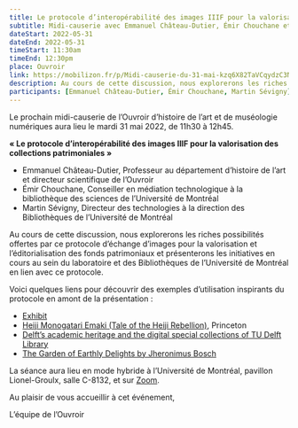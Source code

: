 ```yaml
---
title: Le protocole d’interopérabilité des images IIIF pour la valorisation des collections patrimoniales
subtitle: Midi-causerie avec Emmanuel Château-Dutier, Émir Chouchane et Martin Sévigny
dateStart: 2022-05-31
dateEnd: 2022-05-31
timeStart: 11:30am
timeEnd: 12:30pm
place: Ouvroir
link: https://mobilizon.fr/p/Midi-causerie-du-31-mai-kzq6X82TaVCqydzC3NwmvV
description: Au cours de cette discussion, nous explorerons les riches possibilités offertes par ce protocole d’échange d’images pour la valorisation et l’éditorialisation des fonds patrimoniaux et présenterons les initiatives en cours au sein du laboratoire et des Bibliothèques de l’Université de Montréal en lien avec ce protocole.s
participants: [Emmanuel Château-Dutier, Émir Chouchane, Martin Sévigny]
---
```


Le prochain midi-causerie de l’Ouvroir d’histoire de l’art et de muséologie numériques aura lieu le mardi 31 mai 2022, de 11h30 à  12h45.

**« Le protocole d’interopérabilité des images IIIF pour la valorisation des collections patrimoniales »**

- Emmanuel Château-Dutier, Professeur au département d’histoire de l’art et directeur scientifique de l’Ouvroir
- Émir Chouchane, Conseiller en médiation technologique à la bibliothèque des sciences de l’Université de Montréal
- Martin Sévigny, Directeur des technologies à la direction des Bibliothèques de l’Université de Montréal

Au cours de cette discussion, nous explorerons les riches possibilités  offertes par ce protocole d’échange d’images pour la valorisation et  l’éditorialisation des fonds patrimoniaux et présenterons les  initiatives en cours au sein du laboratoire et des Bibliothèques de  l’Université de Montréal en lien avec ce protocole.

Voici quelques liens pour découvrir des exemples d’utilisation inspirants du protocole en amont de la présentation :

- [Exhibit](https://www.exhibit.so)
- [Heiji Monogatari Emaki (Tale of the Heiji Rebellion)](http://digital.princeton.edu/heijiscroll/scroll.html), Princeton
- [Delft’s academic heritage and the digital special collections of TU Delft Library](https://delft-static-site-generator.netlify.app)
- [The Garden of Earthly Delights by Jheronimus Bosch](https://archief.ntr.nl/tuinderlusten/index.html)

La séance aura lieu en mode hybride à l’Université de Montréal, pavillon Lionel-Groulx, salle C-8132, et sur [Zoom](https://umontreal.zoom.us/j/82480661654?pwd=cUlzb09hZ3lkd2UvcmpPbTdmQkZBQT09).

Au plaisir de vous accueillir à cet événement,

L’équipe de l’Ouvroir